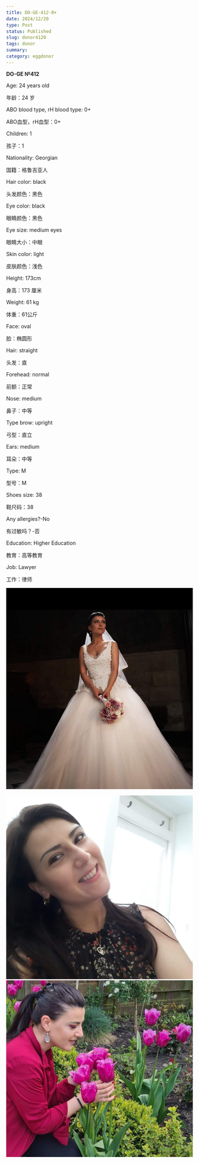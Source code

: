 ```yaml
---
title: DO-GE-412-0+
date: 2024/12/20
type: Post
status: Published
slug: donor4120
tags: donor
summary: 
category: eggdonor
---
```


__DO\-GE №412__

Age: 24 years old

年龄：24 岁

ABO blood type, rH blood type: 0\+

ABO血型，rH血型：0\+

Children: 1

孩子：1

Nationality: Georgian

国籍：格鲁吉亚人

Hair color: black

头发颜色：黑色

Eye color: black

眼睛颜色：黑色

Eye size: medium eyes

眼睛大小：中眼

Skin color: light

皮肤颜色：浅色

Height: 173cm

身高：173 厘米

Weight: 61 kg

体重：61公斤

Face: oval

脸：椭圆形

Hair: straight

头发：直

Forehead: normal

前额：正常

Nose: medium

鼻子：中等

Type brow: upright

弓型：直立

Ears: medium

耳朵：中等

Type: M

型号：M

Shoes size: 38

鞋尺码：38

Any allergies?\-No

有过敏吗？\-否

Education: Higher Education

教育：高等教育

Job: Lawyer

工作：律师

![](media/6449fda3_01_140327.png)

![](media/6449fda3_02_140327.png) ![](media/6449fda3_03_140327.png)